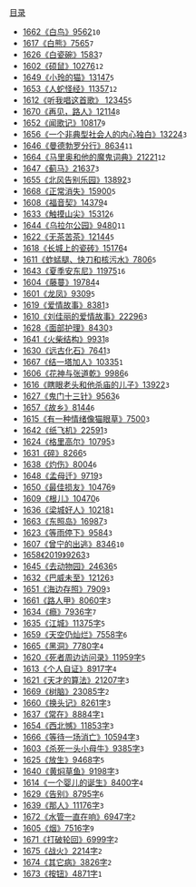 [目录](./SUMMARY.md)

- [1662《白鸟》9562](./1662.md)`10`
- [1617《白熊》7565](./1617.md)`7`
- [1626《白瓷碗》1583](./1626.md)`7`
- [1602《硕鼠》10276](./1602.md)`12`
- [1649《小玲的猫》13147](./1649.md)`5`
- [1653《人蛇怪经》11357](./1653.md)`12`
- [1612《听我唱这首歌》 12345](./1612.md)`5`
- [1670《再见，路人》12114](./1670.md)`8`
- [1652《闻歌记》10817](./1652.md)`9`
- [1656《一个非典型社会人的内心独白》13224](./1656.md)`3`
- [1646《曼德勃罗分行》8634](./1646.md)`11`
- [1664《马里奥和他的魔鬼词典》21221](./1664.md)`12`
- [1647《蓟马》21637](./1647.md)`3`
- [1655《北风告别乐园》13892](./1655.md)`3`
- [1668《正常消失》15900](./1668.md)`5`
- [1608《福音契》14379](./1608.md)`4`
- [1633《触摸山尖》15312](./1633.md)`6`
- [1644《乌拉尔公园》9480](./1644.md)`11`
- [1622《无茶苦茶》12144](./1622.md)`5`
- [1618《长城上的瓷砖》15176](./1618.md)`4`
- [1611《蚱蜢腿、快刀和核污水》7806](./1611.md)`5`
- [1643《夏季安东尼》11975](./1643.md)`16`
- [1604《藤蔓》19784](./1604.md)`4`
- [1601《龙凤》9309](./1601.md)`5`
- [1619《爱情故事》8381](./1619.md)`3`
- [1610《刘佳丽的爱情故事》22296](./1610.md)`3`
- [1628《面部护理》8430](./1628.md)`3`
- [1641《火柴结构》9931](./1641.md)`8`
- [1630《远古化石》7641](./1630.md)`3`
- [1667《结一塔加人》10335](./1667.md)`1`
- [1606《花神与张道乾》9986](./1606.md)`6`
- [1616《瞎眼老头和他杀庙的儿子》13922](./1616.md)`3`
- [1627《鬼门十三针》9563](./1627.md)`6`
- [1657《故乡》8144](./1657.md)`6`
- [1615《有一种情绪像猫眼草》7500](./1615.md)`3`
- [1642《纸飞机》22591](./1642.md)`3`
- [1624《格里高尔》10795](./1624.md)`3`
- [1631《碎》8266](./1631.md)`5`
- [1638《灼伤》8004](./1638.md)`6`
- [1648《孟母迁》9719](./1648.md)`3`
- [1650《最佳损友》10476](./1650.md)`9`
- [1609《根儿》10470](./1609.md)`6`
- [1636《梁城好人》10218](./1636.md)`1`
- [1663《东照岛》16987](./1663.md)`3`
- [1623《等雨停下》9584](./1623.md)`3`
- [1607《曾宁的出逃》8346](./1607.md)`10`
- [1658《2019》9263](./1658.md)`3`
- [1645《去动物园》24636](./1645.md)`5`
- [1632《巴威未至》12126](./1632.md)`3`
- [1651《海边存照》7909](./1651.md)`3`
- [1661《路人甲》8060字](./1661.md)`3`
- [1634《瘾》7936字](./1634.md)`7`
- [1635《江城》11375字](./1635.md)`5`
- [1659《天空仍灿烂》7558字](./1659.md)`6`
- [1665《黑洞》7780字](./1665.md)`4`
- [1620《死者周边访问录》11959字](./1620.md)`5`
- [1613《个人自证》8917字](./1613.md)`4`
- [1621《天才的算法》21207字](./1621.md)`3`
- [1669《树脑》23085字](./1669.md)`2`
- [1660《换头记》8261字](./1660.md)`3`
- [1637《常在》8884字](./1637.md)`1`
- [1654《西北憾》11853字](./1654.md)`3`
- [1666《等待一场消亡》10594字](./1666.md)`3`
- [1603《杀死一头小母牛》9385字](./1603.md)`3`
- [1625《放生》9468字](./1625.md)`5`
- [1640《黄焖草鱼》9198字](./1640.md)`3`
- [1614《一个婴儿的诞生》8400字](./1614.md)`4`
- [1629《告别》8795字](./1629.md)`6`
- [1639《那人》11176字](./1639.md)`3`
- [1672《水管一直在响》6947字](./1672.md)`2`
- [1605《烟》7516字](./1605.md)`9`
- [1671《打破轮回》6999字](./1671.md)`2`
- [1675《战火》2214字](./1675.md)`2`
- [1674《其它病》3826字](./1674.md)`2`
- [1673《按钮》4871字](./1673.md)`1`